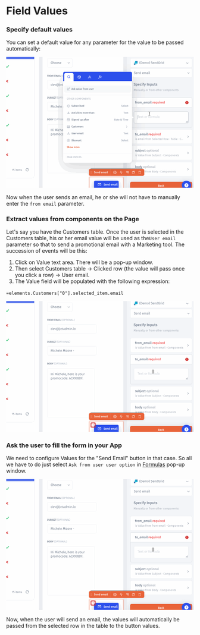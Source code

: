 # Field Values

### Specify default values

You can set a default value for any parameter for the value to be passed automatically:

![](../../.gitbook/assets/testgif45.gif)

Now when the user sends an email, he or she will not have to manually enter the `from email` parameter.

### Extract values from components on the Page

Let's say you have the Customers table. Once the user is selected in the Customers table, his or her email value will be used as the`User email` parameter so that to send a promotional email with a Marketing tool. The succession of events will be this:

1. Click on Value text area. There will be a pop-up window.
2. Then select Customers table  -> Clicked row (the value will pass once you click a row) -> User email.
3. The Value field will be populated with the following expression:

`=elements.Customers["0"].selected_item.email`

![](../../.gitbook/assets/testgif44.gif)

### Ask the user to fill the form in your App

We need to configure Values for the "Send Email" button in that case. So all we have to do just select `Ask from user user option` in [Formulas](../formulas.md) pop-up window.&#x20;

![](<../../.gitbook/assets/testgif44 (1).gif>)

Now, when the user will send an email, the values will automatically be passed from the selected row in the table to the button values.
